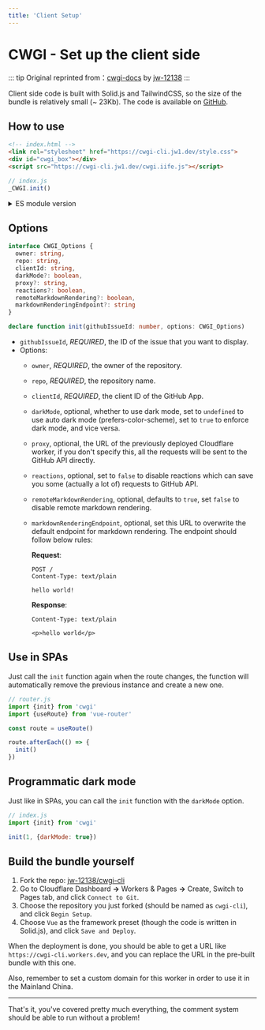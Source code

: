 ```yaml
---
title: 'Client Setup'
---
```


# CWGI - Set up the client side
::: tip Original reprinted from：[cwgi-docs](https://cwgi-docs.jw1.dev/) by [jw-12138](https://github.com/jw-12138)
:::

Client side code is built with Solid.js and TailwindCSS, so the size of the bundle is relatively small (~ 23Kb). The code is available on [GitHub](https://github.com/jw-12138/cwgi-cli).

## How to use

```html
<!-- index.html -->
<link rel="stylesheet" href="https://cwgi-cli.jw1.dev/style.css">
<div id="cwgi_box"></div>
<script src="https://cwgi-cli.jw1.dev/cwgi.iife.js"></script>
```

```js
// index.js
_CWGI.init()
```

<details><summary>ES module version

</summary>

```html
<!-- index.html -->
<link rel="stylesheet" href="https://cwgi-cli.jw1.dev/style.css">
<div id="cwgi_box"></div>
```

```js
// index.js

// you can use it just like this or download it to your project and import it
import {init} from 'https://cwgi-cli.jw1.dev/cwgi.js'

init()
```

</details>

## Options

```ts
interface CWGI_Options {
  owner: string,
  repo: string,
  clientId: string,
  darkMode?: boolean,
  proxy?: string,
  reactions?: boolean,
  remoteMarkdownRendering?: boolean,
  markdownRenderingEndpoint?: string
}

declare function init(githubIssueId: number, options: CWGI_Options)
```

- `githubIssueId`, _REQUIRED_, the ID of the issue that you want to display.
- Options:
  - `owner`, _REQUIRED_, the owner of the repository.
  - `repo`, _REQUIRED_, the repository name.
  - `clientId`, _REQUIRED_, the client ID of the GitHub App.
  - `darkMode`, optional, whether to use dark mode, set to `undefined` to use auto dark mode (prefers-color-scheme), set to `true` to enforce dark mode, and vice versa.
  - `proxy`, optional, the URL of the previously deployed Cloudflare worker, if you don't specify this, all the requests will be sent to the GitHub API directly.
  - `reactions`, optional, set to `false` to disable reactions which can save you some (actually a lot of) requests to GitHub API. 
  - `remoteMarkdownRendering`, optional, defaults to `true`, set `false` to disable remote markdown rendering.
  - `markdownRenderingEndpoint`, optional, set this URL to overwrite the default endpoint for markdown rendering. The endpoint should follow below rules:
    
    **Request**:

    ```http
    POST /
    Content-Type: text/plain
    
    hello world!
    ```

    **Response**:
    
    ```http
    Content-Type: text/plain

    <p>hello world</p>
    ```


## Use in SPAs

Just call the `init` function again when the route changes, the function will automatically remove the previous instance and create a new one.

```js
// router.js
import {init} from 'cwgi'
import {useRoute} from 'vue-router'

const route = useRoute()

route.afterEach(() => {
  init()
})
```

## Programmatic dark mode

Just like in SPAs, you can call the `init` function with the `darkMode` option.

```js
// index.js
import {init} from 'cwgi'

init(1, {darkMode: true})
```

## Build the bundle yourself

1. Fork the repo: [jw-12138/cwgi-cli](https://github.com/jw-12138/cwgi-cli)
2. Go to Cloudflare Dashboard **->** Workers & Pages **->** Create, Switch to Pages tab, and click `Connect to Git`.
3. Choose the repository you just forked (should be named as `cwgi-cli`), and click `Begin Setup`.
4. Choose `Vue` as the framework preset (though the code is written in Solid.js), and click `Save and Deploy`.

When the deployment is done, you should be able to get a URL like `https://cwgi-cli.workers.dev`, and you can replace the URL in the pre-built bundle with this one.

Also, remember to set a custom domain for this worker in order to use it in the Mainland China.

---

That's it, you've covered pretty much everything, the comment system should be able to run without a problem!
